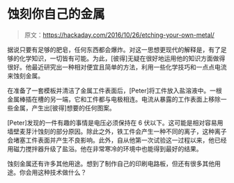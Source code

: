 # 蚀刻你自己的金属

> 原文：<https://hackaday.com/2016/10/26/etching-your-own-metal/>

据说只要有足够的肥皂，任何东西都会爆炸。对这一思想更现代的解释是，有了足够的化学知识，一切皆有可能。为此，[彼得]无疑在很好地运用他的知识方面做得很好。他最近研究出一种相对便宜且简单的方法，利用一些化学技巧和一点点电流来蚀刻金属。

在准备了一套模板并清洁了金属工件表面后，[Peter]将工件放入盐溶液中。一根金属棒插在槽的另一端，它和工件都与电极相连。电流从暴露的工作表面上移除一些金属，产生出[彼得]想要的任何图案。

[Peter]发现的一件有趣的事情是电压必须保持在 6 伏以下。这可能是相对容易用墙壁麦芽汁蚀刻的部分原因。除此之外，铁工件会产生一种不同的离子，这种离子会堵塞工件表面并产生不良影响。此外，自从他第一次试验这一过程以来，他已经用磁力搅拌器升级了盐浴。他在非常寒冷的环境中也能得到最好的结果。

蚀刻金属还有许多其他用途。想到了制作自己的印刷电路板，但还有很多其他用途。你会用这种技术做什么？